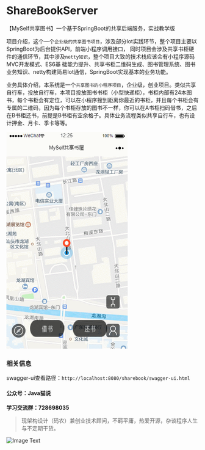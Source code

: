 # ShareBookServer
【MySelf共享图书】一个基于SpringBoot的共享后端服务，实战教学版

项目介绍，这个一个`企业级的共享图书项目`，涉及部分Iot实践环节，整个项目主要以SpringBoot为后台提供API，前端小程序调用接口，
同时项目会涉及共享书柜硬件的通信环节，其中涉及`netty知识`，整个项目大致的技术栈应该会有小程序源码MVC开发模式、ES6基
础能力提升、共享书柜二维码生成、图书管理系统、图书业务知识、netty构建简易Iot通信，SpringBoot实现基本的业务功能。

业务具体介绍，本系统是一个`共享图书的小程序项目`，企业级，创业项目。类似共享自行车，投放自行车，本项目投放图书书柜（小型快递柜），书柜内部有24本图书，每个书柜会有定位，可以在小程序搜到距离你最近的书柜，并且每个书柜会有专属的二维码，因为每个书柜存放的图书不一样，你可以在A书柜扫码借书，之后在B书柜还书，前提是B书柜有空余格子。具体业务流程类似共享自行车，也有设计押金、月卡、季卡等等。

![Image](https://raw.githubusercontent.com/UncleCatMySelf/img-myself/master/img/%E5%85%B1%E4%BA%AB%E5%9B%BE%E4%B9%A6/%E5%85%B1%E4%BA%AB%E5%9B%BE%E4%B9%A6%E6%95%88%E6%9E%9C%E5%9B%BE.gif)

### 相关信息

swagger-ui查看路径：`http://localhost:8080/sharebook/swagger-ui.html`

#### 公众号：Java猫说

**学习交流群：728698035**

> 现架构设计（码农）兼创业技术顾问，不羁平庸，热爱开源，杂谈程序人生与不定期干货。

![Image Text](https://user-gold-cdn.xitu.io/2018/12/28/167f41f1a5729856?w=344&h=344&f=jpeg&s=8231)